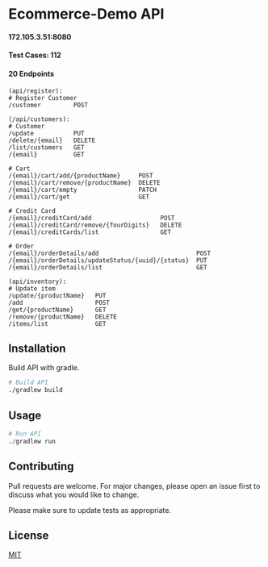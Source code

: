 # Ecommerce-Demo API
#### 172.105.3.51:8080
#### Test Cases: 112
#### 20 Endpoints
```
(api/register):
# Register Customer
/customer         POST

(/api/customers):
# Customer        
/update           PUT
/delete/{email}   DELETE
/list/customers   GET
/{email}          GET

# Cart
/{email}/cart/add/{productName}     POST
/{email}/cart/remove/{productName}  DELETE
/{email}/cart/empty                 PATCH
/{email}/cart/get                   GET

# Credit Card
/{email}/creditCard/add                   POST
/{email}/creditCard/remove/{fourDigits}   DELETE
/{email}/creditCards/list                 GET

# Order
/{email}/orderDetails/add                           POST
/{email}/orderDetails/updateStatus/{uuid}/{status}  PUT
/{email}/orderDetails/list                          GET

(api/inventory):
# Update item
/update/{productName}   PUT
/add                    POST
/get/{productName}      GET
/remove/{productName}   DELETE
/items/list             GET
```

## Installation

Build API with gradle.

```bash
# Build API
./gradlew build
```

## Usage

```python
# Run API
./gradlew run
```

## Contributing
Pull requests are welcome. For major changes, please open an issue first to discuss what you would like to change.

Please make sure to update tests as appropriate.

## License
[MIT](https://choosealicense.com/licenses/mit/)

